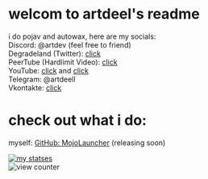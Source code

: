 # welcom to artdeel's readme

i do pojav and autowax, here are my socials:  
Discord: @artdev (feel free to friend)  
Degradeland (Twitter): [click](https://twitter.com/_artdeell)  
PeerTube (Hardlimit Video): [click](https://video.hardlimit.com/c/artdev/)  
YouTube: [click](https://www.youtube.com/channel/UC7M0NqlIVcYU2Vr1vYyr0QQ) and [click](https://www.youtube.com/channel/UCkAJqO_fb-ahaaX6gYxxjFg)  
Telegram: @artdeell  
Vkontakte: [click](https://vk.com/artdeell)

# check out what i do:  
myself: [GitHub: MojoLauncher](https://github.com/MojoLauncher/MojoLauncher) (releasing soon)   

[![my statses](https://github-readme-stats.vercel.app/api?username=artdeell)](https://github.com/anuraghazra/github-readme-stats)  
![view counter](https://komarev.com/ghpvc/?username=artdeell&label=Views&color=28c6c5&style=flat-square)
